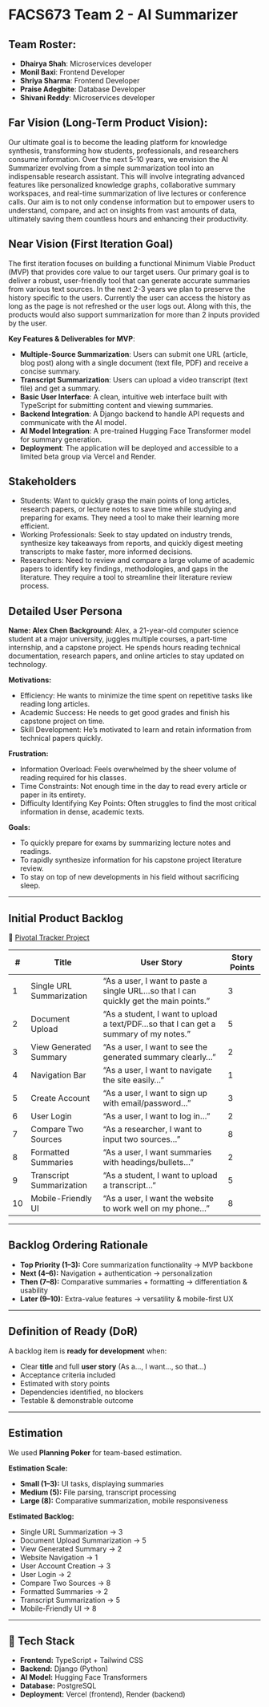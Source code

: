 # FACS673 Team 2 - AI Summarizer

## Team Roster:

* **Dhairya Shah**: Microservices developer
* **Monil Baxi**: Frontend Developer
* **Shriya Sharma**: Frontend Developer
* **Praise Adegbite**: Database Developer
* **Shivani Reddy**: Microservices developer

## Far Vision (Long-Term Product Vision):

Our ultimate goal is to become the leading platform for knowledge synthesis, transforming how students, professionals, and researchers consume information. Over the next 5-10 years, we envision the AI Summarizer evolving from a simple summarization tool into an indispensable research assistant. This will involve integrating advanced features like personalized knowledge graphs, collaborative summary workspaces, and real-time summarization of live lectures or conference calls. Our aim is to not only condense information but to empower users to understand, compare, and act on insights from vast amounts of data, ultimately saving them countless hours and enhancing their productivity. 

## Near Vision (First Iteration Goal)

The first iteration focuses on building a functional Minimum Viable Product (MVP) that provides core value to our target users. Our primary goal is to deliver a robust, user-friendly tool that can generate accurate summaries from various text sources. In the next 2-3 years we plan to preserve the history specific to the users. Currently the user can access the history as long as the page is not refreshed or the user logs out. Along with this, the products would also support summarization for more than 2 inputs provided by the user.

**Key Features & Deliverables for MVP**:
* **Multiple-Source Summarization**: Users can submit one URL (article, blog post) along with a single document (text file, PDF) and receive a concise summary.
* **Transcript Summarization**: Users can upload a video transcript (text file) and get a summary.
* **Basic User Interface**: A clean, intuitive web interface built with TypeScript for submitting content and viewing summaries.
* **Backend Integration**: A Django backend to handle API requests and communicate with the AI model.
* **AI Model Integration**: A pre-trained Hugging Face Transformer model for summary generation.
* **Deployment**: The application will be deployed and accessible to a limited beta group via Vercel and Render.


## Stakeholders

* Students: Want to quickly grasp the main points of long articles, research papers, or lecture notes to save time while studying and preparing for exams. They need a tool to make their learning more efficient.
* Working Professionals: Seek to stay updated on industry trends, synthesize key takeaways from reports, and quickly digest meeting transcripts to make faster, more informed decisions.
* Researchers: Need to review and compare a large volume of academic papers to identify key findings, methodologies, and gaps in the literature. They require a tool to streamline their literature review process.

## Detailed User Persona

**Name: Alex Chen**
**Background:**
Alex, a 21-year-old computer science student at a major university, juggles multiple courses, a part-time internship, and a capstone project. He spends hours reading technical documentation, research papers, and online articles to stay updated on technology.

**Motivations:**
* Efficiency: He wants to minimize the time spent on repetitive tasks like reading long articles.
* Academic Success: He needs to get good grades and finish his capstone project on time.
* Skill Development: He’s motivated to learn and retain information from technical papers quickly.

**Frustration:**
* Information Overload: Feels overwhelmed by the sheer volume of reading required for his classes.
* Time Constraints: Not enough time in the day to read every article or paper in its entirety.
* Difficulty Identifying Key Points: Often struggles to find the most critical information in dense, academic texts.

**Goals:**
* To quickly prepare for exams by summarizing lecture notes and readings.
* To rapidly synthesize information for his capstone project literature review.
* To stay on top of new developments in his field without sacrificing sleep.

---

##  Initial Product Backlog
📍 [Pivotal Tracker Project](https://www.pivotaltracker.com/projects/YOUR_PROJECT_ID)

| #  | Title | User Story | Story Points |
|----|-------|------------|--------------|
| 1  | Single URL Summarization | “As a user, I want to paste a single URL…so that I can quickly get the main points.” | 3 |
| 2  | Document Upload | “As a student, I want to upload a text/PDF…so that I can get a summary of my notes.” | 5 |
| 3  | View Generated Summary | “As a user, I want to see the generated summary clearly…” | 2 |
| 4  | Navigation Bar | “As a user, I want to navigate the site easily…” | 1 |
| 5  | Create Account | “As a user, I want to sign up with email/password…” | 3 |
| 6  | User Login | “As a user, I want to log in…” | 2 |
| 7  | Compare Two Sources | “As a researcher, I want to input two sources…” | 8 |
| 8  | Formatted Summaries | “As a user, I want summaries with headings/bullets…” | 2 |
| 9  | Transcript Summarization | “As a student, I want to upload a transcript…” | 5 |
| 10 | Mobile-Friendly UI | “As a user, I want the website to work well on my phone…” | 8 |

---

## Backlog Ordering Rationale
- **Top Priority (1–3):** Core summarization functionality → MVP backbone  
- **Next (4–6):** Navigation + authentication → personalization  
- **Then (7–8):** Comparative summaries + formatting → differentiation & usability  
- **Later (9–10):** Extra-value features → versatility & mobile-first UX  

---

## Definition of Ready (DoR)
A backlog item is **ready for development** when:  
- Clear **title** and full **user story** (As a…, I want…, so that…)  
- Acceptance criteria included  
- Estimated with story points  
- Dependencies identified, no blockers  
- Testable & demonstrable outcome  

---

## Estimation
We used **Planning Poker** for team-based estimation.  

**Estimation Scale:**  
- **Small (1–3):** UI tasks, displaying summaries  
- **Medium (5):** File parsing, transcript processing  
- **Large (8):** Comparative summarization, mobile responsiveness  

**Estimated Backlog:**  
- Single URL Summarization → 3  
- Document Upload Summarization → 5  
- View Generated Summary → 2  
- Website Navigation → 1  
- User Account Creation → 3  
- User Login → 2  
- Compare Two Sources → 8  
- Formatted Summaries → 2  
- Transcript Summarization → 5  
- Mobile-Friendly UI → 8  

---

## 🚀 Tech Stack
- **Frontend:** TypeScript + Tailwind CSS  
- **Backend:** Django (Python)  
- **AI Model:** Hugging Face Transformers  
- **Database:** PostgreSQL  
- **Deployment:** Vercel (frontend), Render (backend)  


